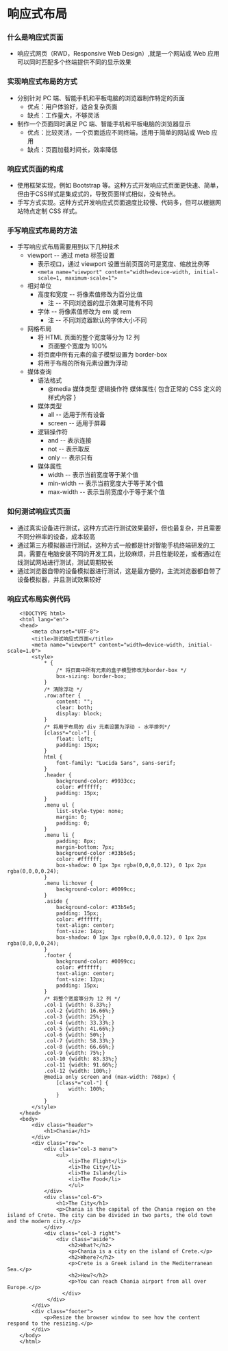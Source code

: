 # 响应式布局
### 什么是响应式页面
- 响应式网页（RWD，Responsive Web Design）,就是一个网站或 Web 应用可以同时匹配多个终端提供不同的显示效果

### 实现响应式布局的方式
- 分别针对 PC 端、智能手机和平板电脑的浏览器制作特定的页面
	- 优点：用户体验好，适合复杂页面
	- 缺点：工作量大，不够灵活
- 制作一个页面同时满足 PC 端、智能手机和平板电脑的浏览器显示
	- 优点：比较灵活，一个页面适应不同终端，适用于简单的网站或 Web 应用
	- 缺点：页面加载时间长，效率降低

### 响应式页面的构成
- 使用框架实现，例如 Bootstrap 等。这种方式开发响应式页面更快速、简单，但由于CSS样式是集成式的，导致页面样式相似，没有特点。
- 手写方式实现。这种方式开发响应式页面速度比较慢、代码多，但可以根据网站特点定制 CSS 样式。

### 手写响应式布局的方法
- 手写响应式布局需要用到以下几种技术
	- viewport -- 通过 meta 标签设置
		- 表示视口，通过 viewport 设置当前页面的可是宽度、缩放比例等
		- `<meta name="viewport" content="width=device-width, initial-scale=1, maximum-scale=1">`
	- 相对单位
		- 高度和宽度 -- 将像素值修改为百分比值
			- 注 -- 不同浏览器的显示效果可能有不同
		- 字体 -- 将像素值修改为 em 或 rem
			- 注 -- 不同浏览器默认的字体大小不同
	- 网格布局
		- 将 HTML 页面的整个宽度等分为 12 列
			- 页面整个宽度为 100%
		- 将页面中所有元素的盒子模型设置为 border-box
		- 将用于布局的所有元素设置为浮动
	- 媒体查询
		- 语法格式
			- @media 媒体类型 逻辑操作符 媒体属性{
				包含正常的 CSS 定义的样式内容 
			  }
		- 媒体类型
			- all -- 适用于所有设备
			- screen -- 适用于屏幕
		- 逻辑操作符
			- and -- 表示连接
			- not -- 表示取反
			- only -- 表示只有
		- 媒体属性
			- width -- 表示当前宽度等于某个值
			- min-width -- 表示当前宽度大于等于某个值
			- max-width -- 表示当前宽度小于等于某个值

### 如何测试响应式页面
- 通过真实设备进行测试，这种方式进行测试效果最好，但也最复杂，并且需要不同分辨率的设备，成本较高
- 通过第三方模拟器进行测试，这种方式一般都是针对智能手机终端研发的工具，需要在电脑安装不同的开发工具，比较麻烦，并且性能较差，或者通过在线测试网站进行测试，测试周期较长
- 通过浏览器自带的设备模拟器进行测试，这是最方便的，主流浏览器都自带了设备模拟器，并且测试效果较好

### 响应式布局实例代码
	
	
		<!DOCTYPE html>
		<html lang="en">
		<head>
    		<meta charset="UTF-8">
    		<title>测试响应式页面</title>
    		<meta name="viewport" content="width=device-width, initial-scale=1.0">
    		<style>
		        * {
		        	/* 将页面中所有元素的盒子模型修改为border-box */
		        	box-sizing: border-box;
		        }
				/* 清除浮动 */
		        .row:after {
		            content: "";
		            clear: both;
		            display: block;
		        }
				/* 将用于布局的 div 元素设置为浮动 - 水平排列*/
		        [class*="col-"] {
		            float: left;
		            padding: 15px;
		        }
		        html {
		            font-family: "Lucida Sans", sans-serif;
		        }
		        .header {
		            background-color: #9933cc;
		            color: #ffffff;
		            padding: 15px;
		        }
		        .menu ul {
		            list-style-type: none;
		            margin: 0;
		            padding: 0;
		        }
		        .menu li {
		            padding: 8px;
		            margin-bottom: 7px;
		            background-color :#33b5e5;
		            color: #ffffff;
		            box-shadow: 0 1px 3px rgba(0,0,0,0.12), 0 1px 2px rgba(0,0,0,0.24);
		        }
		        .menu li:hover {
		            background-color: #0099cc;
		        }
		        .aside {
		            background-color: #33b5e5;
		            padding: 15px;
		            color: #ffffff;
		            text-align: center;
		            font-size: 14px;
		            box-shadow: 0 1px 3px rgba(0,0,0,0.12), 0 1px 2px rgba(0,0,0,0.24);
		        }
		        .footer {
		            background-color: #0099cc;
		            color: #ffffff;
		            text-align: center;
		            font-size: 12px;
		            padding: 15px;
		        }
				/* 将整个宽度等分为 12 列 */
		        .col-1 {width: 8.33%;}
		        .col-2 {width: 16.66%;}
		        .col-3 {width: 25%;}
		        .col-4 {width: 33.33%;}
		        .col-5 {width: 41.66%;}
		        .col-6 {width: 50%;}
		        .col-7 {width: 58.33%;}
		        .col-8 {width: 66.66%;}
		        .col-9 {width: 75%;}
		        .col-10 {width: 83.33%;}
		        .col-11 {width: 91.66%;}
		        .col-12 {width: 100%;}
		        @media only screen and (max-width: 768px) {
		            [class*="col-"] {
		                width: 100%;
		            }
		        }
    		</style>
		</head>
		<body>
			<div class="header">
				<h1>Chania</h1>
			</div>
			<div class="row">
				<div class="col-3 menu">
					<ul>
				    	<li>The Flight</li>
				    	<li>The City</li>
				    	<li>The Island</li>
				    	<li>The Food</li>
				    	</ul>
				</div>
				<div class="col-6">
					<h1>The City</h1>
					<p>Chania is the capital of the Chania region on the island of Crete. The city can be divided in two parts, the old town and the modern city.</p>
				</div>
				<div class="col-3 right">
				    <div class="aside">
				    	<h2>What?</h2>
				     	<p>Chania is a city on the island of Crete.</p>
				        <h2>Where?</h2>
				        <p>Crete is a Greek island in the Mediterranean Sea.</p>
				        <h2>How?</h2>
				        <p>You can reach Chania airport from all over Europe.</p>
				      </div>
				 </div>
			</div>
			<div class="footer">
				<p>Resize the browser window to see how the content respond to the resizing.</p>
			</div>
		</body>
		</html>
